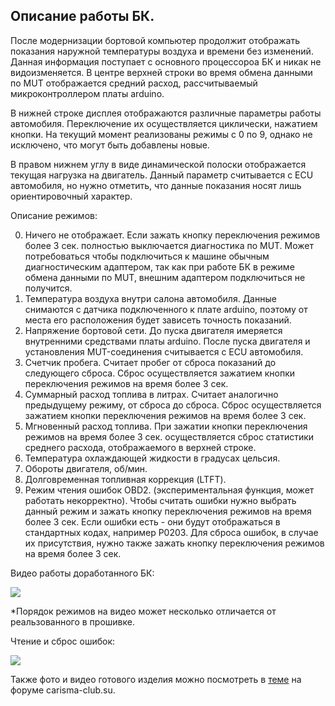 Описание работы БК.
--------------

После модернизации бортовой компьютер продолжит отображать показания наружной температуры воздуха и времени без изменений. Данная информация поступает с основного процессороа БК и никак не видоизменяется. В центре верхней строки во время обмена данными по MUT отображается средний расход, рассчитываемый микроконтроллером платы arduino. 

В нижней строке дисплея отображаются различные параметры работы автомобиля. Переключение их осуществляется циклически, нажатием кнопки. На текущий момент реализованы режимы с 0 по 9, однако не исключено, что могут быть добавлены новые.

В правом нижнем углу в виде динамической полоски отображается текущая нагрузка на двигатель. Данный параметр считывается с ECU автомобиля, но нужно отметить, что данные показания носят лишь ориентировочный характер.

Описание режимов:

0. Ничего не отображает. Если зажать кнопку переключения режимов более 3 сек. полностью выключается диагностика по MUT. Может потребоваться чтобы подключиться к машине обычным диагностическим адаптером, так как при работе БК в режиме обмена данными по MUT, внешним адаптером подключиться не получится.
1. Температура воздуха внутри салона автомобиля. Данные снимаются с датчика подключенного к плате arduino, поэтому от места его расположения будет зависеть точность показаний.
2. Напряжение бортовой сети. До пуска двигателя имеряется внутренними средствами платы arduino. После пуска двигателя и установления MUT-соединения считывается с ECU автомобиля.
3. Счетчик пробега. Считает пробег от сброса показаний до следующего сброса. Сброс осуществляется зажатием кнопки переключения режимов на время более 3 сек.
4. Суммарный расход топлива в литрах. Считает аналогично предыдущему режиму, от сброса до сброса. Сброс осуществляется зажатием кнопки переключения режимов на время более 3 сек.
5. Мгновенный расход топлива. При зажатии кнопки переключения режимов на время более 3 сек. осуществляется сброс статистики среднего расхода, отображаемого в верхней строке.
6. Температура охлаждающей жидкости в градусах цельсия.
7. Обороты двигателя, об/мин.
8. Долговременная топливная коррекция (LTFT). 
9. Режим чтения ошибок OBD2. (экспериментальная функция, может работать некорректно). Чтобы считать ошибки нужно выбрать данный режим и зажать кнопку переключения режимов на время более 3 сек. Если ошибки есть - они будут отображаться в стандартных кодах, например P0203. Для сброса ошибок, в случае их присутствия, нужно также зажать кнопку переключения режимов на время более 3 сек.



Видео работы доработанного БК:

[![](http://img.youtube.com/vi/gFz78esyOUs/0.jpg)](http://www.youtube.com/watch?v=gFz78esyOUs)

*Порядок режимов на видео может несколько отличается от реальзованного в прошивке.

Чтение и сброс ошибок:

[![](http://img.youtube.com/vi/guMvadppkAk/0.jpg)](http://www.youtube.com/watch?v=guMvadppkAk)

Также фото и видео готового изделия можно посмотреть в [теме](http://carisma-club.su/index.php?showtopic=2685) на форуме carisma-club.su.
